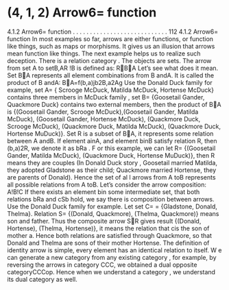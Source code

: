 # (4, 1, 2) Arrow6= function

4.1.2 Arrow6= function . . . . . . . . . . . . . . . . . . . . . . . . . . . . 112
4.1.2 Arrow6= function
In most examples so far, arrows are either functions, or function like things, such as maps
or morphisms. It gives us an illusion that arrows mean function like things. The next
example helps us to realize such deception. There is a relation category . The objects are
sets. The arrow from set A to setB,AR   !B is defined as:
RBA
Let’s see what does it mean. Set BA represents all element combinations from B
andA. It is called the product of B andA:
BA=f(b,a)jb2B,a2Ag
Use the Donald Duck family for example, set A= { Scrooge McDuck, Matilda McDuck, Hortense McDuck} contains three members in McDuck family , set B= {Goosetail
Gander, Quackmore Duck} contains two external members, then the product of BA is
{(Goosetail Gander, Scrooge McDuck),(Goosetail Gander, Matilda McDuck), (Goosetail
Gander, Hortense McDuck), (Quackmore Duck, Scrooge McDuck), (Quackmore Duck,
Matilda McDuck), (Quackmore Duck, Hortense MuDuck)}. Set R is a subset of BA,
it represents some relation between A andB. If element ainA, and element binB
satisfy relation R, then (b,a)2R, we denote it as bRa . F or this example, we can let R=
{(Goosetail Gander, Matilda McDuck), (Quackmore Duck, Hortense MuDuck)}, then R
means they are couples (In Donald Duck story , Goosetail married Matilda, they adopted
Gladstone as their child; Quackmore married Hortense, they are parents of Donald).
Hence the set of al l arrows from A toB represents all possible relations from A toB.
Let’s consider the arrow composition:
A!B!C
If there exists an element bin some intermediate set, that both relations bRa and
cSb hold, we say there is composition between arrows. Use the Donald Duck family
for example. Let set C= = {Gladstone, Donald, Thelma}. Relation S= {(Donald,
Quackmore), (Thelma, Quackmore)} means son and father. Thus the composite arrow
SR gives result {(Donald, Hortense), (Thelma, Hortense)}, it means the relation that
cis the son of mother a. Hence both relations are satisfied through Quackmore, so that
Donald and Thelma are sons of their mother Hortense. The definition of identity arrow
is simple, every element has an identical relation to itself.
W e can generate a new category from any existing category , for example, by reversing
the arrows in category CCC, we obtained a dual opposite categoryCCCop. Hence when we
understand a category , we understand its dual category as well.
